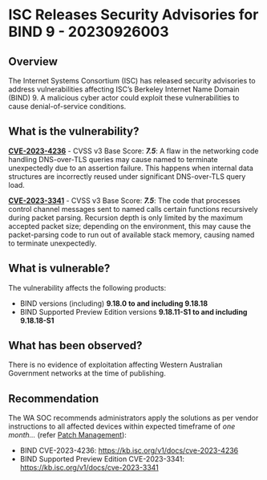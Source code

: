 # ISC Releases Security Advisories for BIND 9 - 20230926003

## Overview

The Internet Systems Consortium (ISC) has released security advisories to address vulnerabilities affecting ISC’s Berkeley Internet Name Domain (BIND) 9. A malicious cyber actor could exploit these vulnerabilities to cause denial-of-service conditions.

## What is the vulnerability?

[**CVE-2023-4236**](https://nvd.nist.gov/vuln/detail/CVE-2023-4236) - CVSS v3 Base Score: ***7.5***: A flaw in the networking code handling DNS-over-TLS queries may cause named to terminate unexpectedly due to an assertion failure. This happens when internal data structures are incorrectly reused under significant DNS-over-TLS query load.

[**CVE-2023-3341**](https://nvd.nist.gov/vuln/detail/CVE-2023-3341) - CVSS v3 Base Score: ***7.5***: The code that processes control channel messages sent to named calls certain functions recursively during packet parsing. Recursion depth is only limited by the maximum accepted packet size; depending on the environment, this may cause the packet-parsing code to run out of available stack memory, causing named to terminate unexpectedly.

## What is vulnerable?

The vulnerability affects the following products:

- BIND versions (including) **9.18.0 to and including 9.18.18**
- BIND Supported Preview Edition versions **9.18.11-S1 to and including 9.18.18-S1**

## What has been observed?

There is no evidence of exploitation affecting Western Australian Government networks at the time of publishing.

## Recommendation

The WA SOC recommends administrators apply the solutions as per vendor instructions to all affected devices within expected timeframe of *one month...* (refer [Patch Management](../guidelines/patch-management.md)):

- BIND CVE-2023-4236: <https://kb.isc.org/v1/docs/cve-2023-4236>
- BIND Supported Preview Edition CVE-2023-3341: <https://kb.isc.org/v1/docs/cve-2023-3341>

